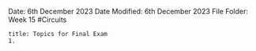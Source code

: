 Date: 6th December 2023
Date Modified: 6th December 2023
File Folder: Week 15
#Circuits

```ad-summary
title: Topics for Final Exam
1. 
```

